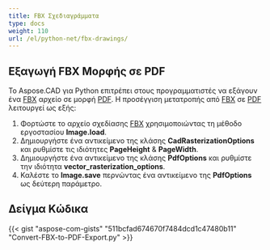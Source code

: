 ```yaml
---
title: FBX Σχεδιαγράμματα
type: docs
weight: 110
url: /el/python-net/fbx-drawings/
---
```


## **Εξαγωγή FBX Μορφής σε PDF**

Το Aspose.CAD για Python επιτρέπει στους προγραμματιστές να εξάγουν ένα [FBX](https://docs.fileformat.com/3d/fbx/) αρχείο σε μορφή [PDF](https://docs.fileformat.com/pdf/). Η προσέγγιση μετατροπής από [FBX](https://docs.fileformat.com/3d/fbx/) σε [PDF](https://docs.fileformat.com/pdf/) λειτουργεί ως εξής:

1. Φορτώστε το αρχείο σχεδίασης [FBX](https://docs.fileformat.com/3d/fbx/) χρησιμοποιώντας τη μέθοδο εργοστασίου **Image.load**.
1. Δημιουργήστε ένα αντικείμενο της κλάσης **CadRasterizationOptions** και ρυθμίστε τις ιδιότητες **PageHeight** & **PageWidth**.
1. Δημιουργήστε ένα αντικείμενο της κλάσης **PdfOptions** και ρυθμίστε την ιδιότητα **vector_rasterization_options**.
1. Καλέστε το **Image.save** περνώντας ένα αντικείμενο της **PdfOptions** ως δεύτερη παράμετρο.

## Δείγμα Κώδικα

{{< gist "aspose-com-gists" "511bcfad674670f7484dcd1c47480b11" "Convert-FBX-to-PDF-Export.py" >}}
